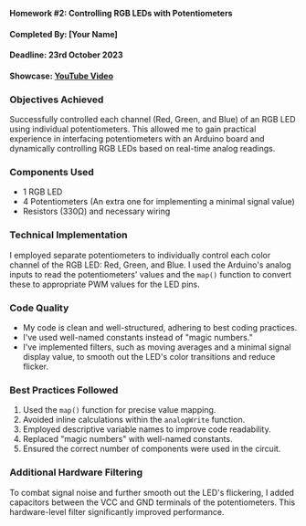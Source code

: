 **Homework #2: Controlling RGB LEDs with Potentiometers**

#### Completed By: [Your Name]

#### Deadline: 23rd October 2023

#### Showcase: [YouTube Video](https://www.youtube.com/shorts/dX5UbsVYVTg)

### Objectives Achieved

Successfully controlled each channel (Red, Green, and Blue) of an RGB LED using individual potentiometers. This allowed me to gain practical experience in interfacing potentiometers with an Arduino board and dynamically controlling RGB LEDs based on real-time analog readings.

### Components Used

- 1 RGB LED
- 4 Potentiometers (An extra one for implementing a minimal signal value)
- Resistors (330Ω) and necessary wiring

### Technical Implementation

I employed separate potentiometers to individually control each color channel of the RGB LED: Red, Green, and Blue. I used the Arduino's analog inputs to read the potentiometers' values and the `map()` function to convert these to appropriate PWM values for the LED pins.

### Code Quality

- My code is clean and well-structured, adhering to best coding practices.
- I've used well-named constants instead of "magic numbers."
- I've implemented filters, such as moving averages and a minimal signal display value, to smooth out the LED's color transitions and reduce flicker.

### Best Practices Followed

1. Used the `map()` function for precise value mapping.
2. Avoided inline calculations within the `analogWrite` function.
3. Employed descriptive variable names to improve code readability.
4. Replaced "magic numbers" with well-named constants.
5. Ensured the correct number of components were used in the circuit.

### Additional Hardware Filtering

To combat signal noise and further smooth out the LED's flickering, I added capacitors between the VCC and GND terminals of the potentiometers. This hardware-level filter significantly improved performance.
